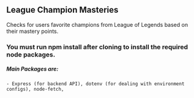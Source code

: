 ## League Champion Masteries

Checks for users favorite champions from League of Legends based on their mastery points. 

### You must run npm install after cloning to install the required node packages.
  ##### Main Packages are:
    - Express (for backend API), dotenv (for dealing with environment configs), node-fetch,  
